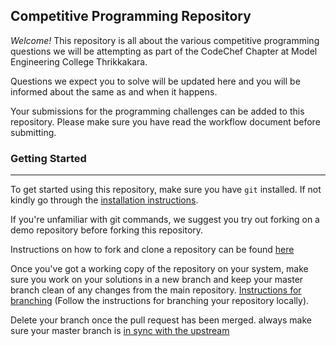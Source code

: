 Competitive Programming Repository
----------------------------------

*Welcome!* This repository is all about the various competitive programming questions we will be attempting as part of the CodeChef Chapter at Model Engineering College Thrikkakara.

Questions we expect you to solve will be updated here and you will be informed about the same as and when it happens.

Your submissions for the programming challenges can be added to this repository. Please make sure you have read the workflow document before submitting.

### Getting Started
*********************
To get started using this repository, make sure you have ```git``` installed. If not kindly go through the [installation instructions](https://git-scm.com/book/en/v2/Getting-Started-Installing-Git).

If you're unfamiliar with git commands, we suggest you try out forking on a demo repository before forking this repository.

Instructions on how to fork and clone a repository can be found [here](https://help.github.com/en/articles/fork-a-repo)

Once you've got a working copy of the repository on your system, make sure you work on your solutions in a new branch and keep your master branch clean of any changes from the main repository. [Instructions for branching](https://confluence.atlassian.com/bitbucket/branching-a-repository-223217999.html) (Follow the instructions for branching your repository locally).


Delete your branch once the pull request has been merged. always make sure your master branch is [in sync with the upstream](https://help.github.com/en/articles/syncing-a-fork)